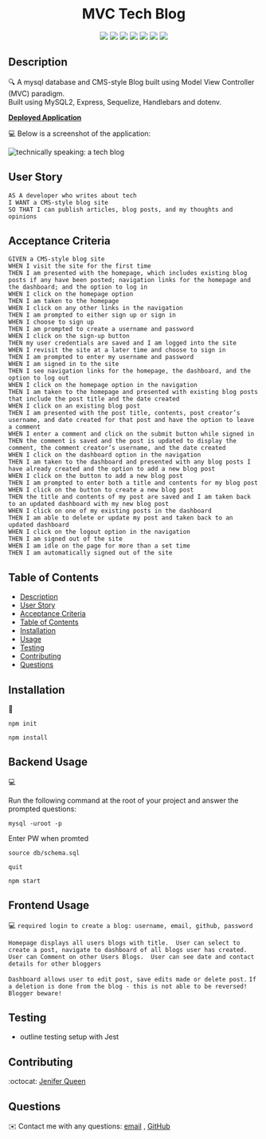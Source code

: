<h1 align="center">MVC Tech Blog</h1>
  
<p align="center">
    <img src="https://img.shields.io/badge/javascript-yellow" />
    <img src="https://img.shields.io/badge/express-orange" />
    <img src="https://img.shields.io/badge/sequelize-blue"  />
    <img src="https://img.shields.io/badge/handlebars-red"  />
    <img src="https://img.shields.io/badge/mySQL-blue"  />
    <img src="https://img.shields.io/badge/dotenv-green" />
    <img src="https://img.shields.io/badge/license-MIT-purple.svg" />
</p>
   
## Description

🔍 A mysql database and CMS-style Blog built using Model View Controller (MVC) paradigm. 
  <br>Built using MySQL2, Express, Sequelize, Handlebars and dotenv.

**[Deployed Application](https://_)**
  
💻 Below is a screenshot of the application:
  
![technically speaking: a tech blog](_.PNG)

## User Story

```
AS A developer who writes about tech
I WANT a CMS-style blog site
SO THAT I can publish articles, blog posts, and my thoughts and opinions
```

## Acceptance Criteria

```
GIVEN a CMS-style blog site
WHEN I visit the site for the first time
THEN I am presented with the homepage, which includes existing blog posts if any have been posted; navigation links for the homepage and the dashboard; and the option to log in
WHEN I click on the homepage option
THEN I am taken to the homepage
WHEN I click on any other links in the navigation
THEN I am prompted to either sign up or sign in
WHEN I choose to sign up
THEN I am prompted to create a username and password
WHEN I click on the sign-up button
THEN my user credentials are saved and I am logged into the site
WHEN I revisit the site at a later time and choose to sign in
THEN I am prompted to enter my username and password
WHEN I am signed in to the site
THEN I see navigation links for the homepage, the dashboard, and the option to log out
WHEN I click on the homepage option in the navigation
THEN I am taken to the homepage and presented with existing blog posts that include the post title and the date created
WHEN I click on an existing blog post
THEN I am presented with the post title, contents, post creator’s username, and date created for that post and have the option to leave a comment
WHEN I enter a comment and click on the submit button while signed in
THEN the comment is saved and the post is updated to display the comment, the comment creator’s username, and the date created
WHEN I click on the dashboard option in the navigation
THEN I am taken to the dashboard and presented with any blog posts I have already created and the option to add a new blog post
WHEN I click on the button to add a new blog post
THEN I am prompted to enter both a title and contents for my blog post
WHEN I click on the button to create a new blog post
THEN the title and contents of my post are saved and I am taken back to an updated dashboard with my new blog post
WHEN I click on one of my existing posts in the dashboard
THEN I am able to delete or update my post and taken back to an updated dashboard
WHEN I click on the logout option in the navigation
THEN I am signed out of the site
WHEN I am idle on the page for more than a set time
THEN I am automatically signed out of the site 
```
   
## Table of Contents
- [Description](#description)
- [User Story](#user-story)
- [Acceptance Criteria](#acceptance-criteria)
- [Table of Contents](#table-of-contents)
- [Installation](#installation)
- [Usage](#usage)
- [Testing](#testing)
- [Contributing](#contributing)
- [Questions](#questions)

## Installation
💾   
  
`npm init`

`npm install`
  
## Backend Usage
💻   
  
Run the following command at the root of your project and answer the prompted questions:

`mysql -uroot -p`

Enter PW when promted

`source db/schema.sql`

`quit`

`npm start`

## Frontend Usage
💻 
`required login to create a blog: username, email, github, password`

`Homepage displays all users blogs with title.  User can select to create a post, navigate to dashboard of all blogs user has created.  User can Comment on other Users Blogs.  User can see date and contact details for other bloggers  `

`Dashboard allows user to edit post, save edits made or delete post.`
`If a deletion is done from the blog - this is not able to be reversed! Blogger beware!`

## Testing
* outline testing setup with Jest

## Contributing
:octocat: [Jenifer Queen](https://github.com/queen-stack)

## Questions
✉️ Contact me with any questions: [email](mailto:jenf_queen@yahoo.com) , [GitHub](https://github.com/queen-stack)<br/>
